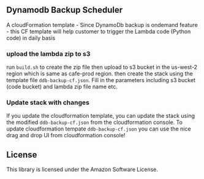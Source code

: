 ## Dynamodb Backup Scheduler

A cloudFormation template - Since DynamoDb backup is ondemand feature - this CF template will help customer to trigger the Lambda code (Python code) in daily basis

### upload the lambda zip to s3

run `build.sh` to  create the zip file then upload to s3 bucket in the us-west-2 region which is same as cafe-prod region. then create the stack using the template file `ddb-backup-cf.json`. Fill in the parameters including s3 bucket (code bucket) and lambda zip file name etc.

### Update stack with changes

If you update the cloudformation template, you can update the stack using the modified `ddb-backup-cf.json` from the cloudformation console.
To update cloudformation tempate `ddb-backup-cf.json` you can use the nice drag and drop UI from cloudformation console!

## License

This library is licensed under the Amazon Software License.
